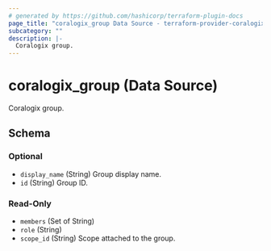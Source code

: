 ```yaml
---
# generated by https://github.com/hashicorp/terraform-plugin-docs
page_title: "coralogix_group Data Source - terraform-provider-coralogix"
subcategory: ""
description: |-
  Coralogix group.
---
```


# coralogix_group (Data Source)

Coralogix group.



<!-- schema generated by tfplugindocs -->
## Schema

### Optional

- `display_name` (String) Group display name.
- `id` (String) Group ID.

### Read-Only

- `members` (Set of String)
- `role` (String)
- `scope_id` (String) Scope attached to the group.
